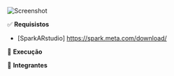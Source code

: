 ![Screenshot](Projeto.png)

&#9989; <b>Requisistos</b>

* [SparkARstudio] https://spark.meta.com/download/

&#128221; <b>Execução</b>



&#128101; <b>Integrantes</b>
